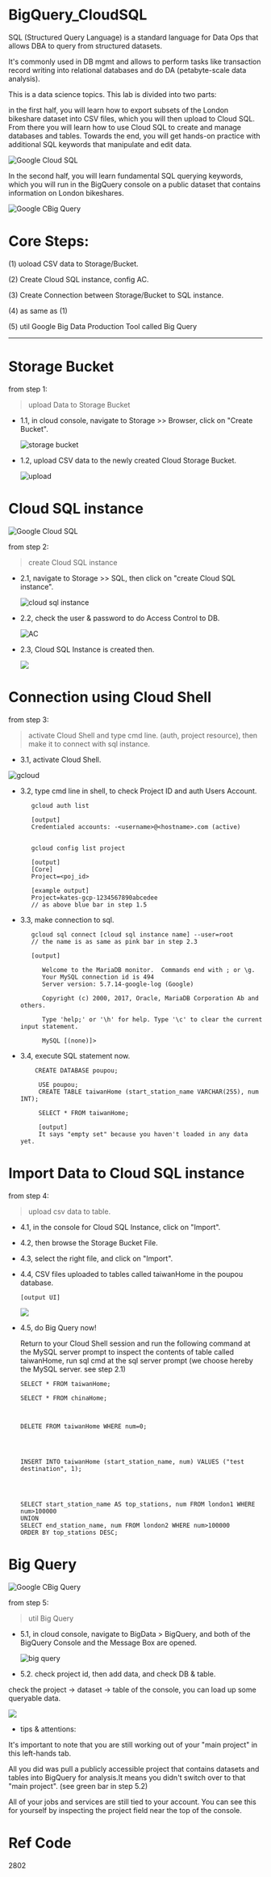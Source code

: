 # BigQuery_CloudSQL

SQL (Structured Query Language) is a standard language for Data Ops that allows DBA to query from structured datasets. 

It's commonly used in DB mgmt and allows to perform tasks like transaction record writing into relational databases and do DA (petabyte-scale data analysis).

This is a data science topics. This lab is divided into two parts: 

in the first half, you will learn how to export subsets of the London bikeshare dataset into CSV files, which you will then upload to Cloud SQL. From there you will learn how to use Cloud SQL to create and manage databases and tables. Towards the end, you will get hands-on practice with additional SQL keywords that manipulate and edit data.

![Google Cloud SQL](https://raw.githubusercontent.com/QueenieCplusplus/BigQuery_CloudSQL/main/google-cloud-sql.jpg)

In the second half, you will learn fundamental SQL querying keywords, which you will run in the BigQuery console on a public dataset that contains information on London bikeshares.

![Google CBig Query](https://raw.githubusercontent.com/QueenieCplusplus/BigQuery_CloudSQL/main/google-bigquery.jpg)


# Core Steps:

(1) uoload CSV data to Storage/Bucket.

(2) Create Cloud SQL instance, config AC.

(3) Create Connection between Storage/Bucket to SQL instance.

(4) as same as (1)

(5) util Google Big Data Production Tool called Big Query

--------------

# Storage Bucket

from step 1:

> upload Data to Storage Bucket

* 1.1, in cloud console, navigate to Storage >> Browser, click on "Create Bucket".


    ![storage bucket](https://cdn.qwiklabs.com/MJaLpJcY4bF7yM0I4XC%2BlzCe3F32kXqqayPLGZ5vK4Q%3D)
    
* 1.2, upload CSV data to the newly created Cloud Storage Bucket.

    ![upload](https://cdn.qwiklabs.com/O0gGDUAw3%2BKFgvwpeQvYtmRFgfAlChH09mZMXpztL%2FM%3D)
    
# Cloud SQL instance

![Google Cloud SQL](https://raw.githubusercontent.com/QueenieCplusplus/BigQuery_CloudSQL/main/google-cloud-sql.jpg)

from step 2:

> create Cloud SQL instance

* 2.1, navigate to Storage >> SQL, then click on "create Cloud SQL instance".

    ![cloud sql instance](https://raw.githubusercontent.com/QueenieCplusplus/BigQuery_CloudSQL/main/sql_instance.png)

* 2.2, check the user & password to do Access Control to DB.

    ![AC](https://raw.githubusercontent.com/QueenieCplusplus/BigQuery_CloudSQL/main/AC.png)

* 2.3, Cloud SQL Instance is created then.

    ![](https://raw.githubusercontent.com/QueenieCplusplus/BigQuery_CloudSQL/main/cloud_sql_instance_created_1.png)

# Connection using Cloud Shell

from step 3:

> activate Cloud Shell and type cmd line. (auth, project resource), then make it to connect with sql instance.

* 3.1, activate Cloud Shell.

![gcloud](https://raw.githubusercontent.com/QueenieCplusplus/BigQuery_CloudSQL/main/Cloud%20Shell.png)

* 3.2, type cmd line in shell, to check Project ID and auth Users Account.

         gcloud auth list
         
         [output]
         Credentialed accounts: -<username>@<hostname>.com (active)
     
         
         gcloud config list project
         
         [output]
         [Core]
         Project=<poj_id>
         
         [example output]
         Project=kates-gcp-1234567890abcedee
         // as above blue bar in step 1.5


* 3.3, make connection to sql.

         gcloud sql connect [cloud sql instance name] --user=root
         // the name is as same as pink bar in step 2.3

         [output]
         
            Welcome to the MariaDB monitor.  Commands end with ; or \g.
            Your MySQL connection id is 494
            Server version: 5.7.14-google-log (Google)

            Copyright (c) 2000, 2017, Oracle, MariaDB Corporation Ab and others.

            Type 'help;' or '\h' for help. Type '\c' to clear the current input statement.

            MySQL [(none)]>
            
 * 3.4, execute SQL statement now.
  
           CREATE DATABASE poupou;
           
            USE poupou;
            CREATE TABLE taiwanHome (start_station_name VARCHAR(255), num INT);
            
            SELECT * FROM taiwanHome;
            
            [output]
            It says "empty set" because you haven't loaded in any data yet.
  
 # Import Data to  Cloud SQL instance
  
  from step 4:
  
  > upload csv data to table.
  
  * 4.1, in the console for Cloud SQL Instance, click on "Import".
  
  * 4.2, then browse the Storage Bucket File.
  
  * 4.3, select the right file, and click on "Import".
  
  * 4.4, CSV files uploaded to tables called taiwanHome in the poupou database.

        [output UI]
        
      ![](https://raw.githubusercontent.com/QueenieCplusplus/BigQuery_CloudSQL/main/import.png)
      
  * 4.5, do Big Query now!
  
       Return to your Cloud Shell session and run the following command at the MySQL server prompt to inspect the contents of table called taiwanHome, run sql cmd at the sql server prompt (we choose hereby the MySQL server. see step 2.1)

        SELECT * FROM taiwanHome;

        SELECT * FROM chinaHome;



        DELETE FROM taiwanHome WHERE num=0;




        INSERT INTO taiwanHome (start_station_name, num) VALUES ("test destination", 1);




        SELECT start_station_name AS top_stations, num FROM london1 WHERE num>100000
        UNION
        SELECT end_station_name, num FROM london2 WHERE num>100000
        ORDER BY top_stations DESC;


# Big Query

![Google CBig Query](https://raw.githubusercontent.com/QueenieCplusplus/BigQuery_CloudSQL/main/google-bigquery.jpg)

from step 5:

> util Big Query

* 5.1, in cloud console, navigate to BigData > BigQuery, and both of the BigQuery Console and the Message Box are opened.

   ![big query](https://raw.githubusercontent.com/QueenieCplusplus/BigQuery_CloudSQL/main/Big%20Query%20Console.png)

* 5.2. check project id, then add data, and check DB & table.

 check the project → dataset → table of the console, you can load up some queryable data.

  ![](https://raw.githubusercontent.com/QueenieCplusplus/BigQuery_CloudSQL/main/add%20data%200.png)

* tips & attentions:

It's important to note that you are still working out of your "main project" in this left-hands tab. 

All you did was pull a publicly accessible project that contains datasets and tables into BigQuery for analysis.It means you didn't switch over to that "main project". (see green bar in step 5.2)

All of your jobs and services are still tied to your account. You can see this for yourself by inspecting the project field near the top of the console. 

# Ref Code

2802
